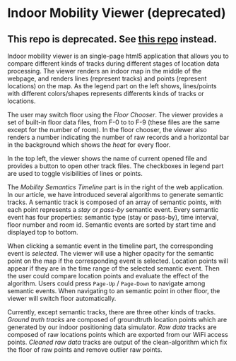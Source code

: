 # Indoor Mobility Viewer (deprecated)

## This repo is deprecated. See [this repo](https://github.com/shinima/viewer) instead.

Indoor mobility viewer is an single-page html5 application that allows you to compare different kinds of tracks during different stages of location data processing. The viewer renders an indoor map in the middle of the webpage, and renders lines (represent tracks) and points (represent locations) on the map. As the legend part on the left shows, lines/points with different colors/shapes represents differents kinds of tracks or locations.

The user may switch floor using the _Floor Chooser_. The viewer provides a set of built-in floor data files, from F-0 to to F-9 (these files are the same except for the number of room). In the floor chooser, the viewer also renders a number indicating the number of raw records and a horizontal bar in the background which shows the _heat_ for every floor.

In the top left, the viewer shows the name of current opened file and provides a button to open other track files. The checkboxes in legend part are used to toggle visibilities of lines or points.

The _Mobility Semantics Timeline_ part is in the right of the web application. In our article, we have introduced several algorithms to generate semantic tracks. A semantic track is composed of an array of semantic points, with each point represents a _stay_ or _pass-by_ semantic event. Every semantic event has four properties: semantic type (stay or pass-by), time interval, floor number and room id. Semantic events are sorted by start time and displayed top to bottom.

When clicking a semantic event in the timeline part, the corresponding event is _selected_. The viewer will use a higher opacity for the semantic point on the map if the corresponding event is selected. Location points will appear if they are in the time range of the selected semantic event. Then the user could compare location points and evaluate the effect of the algorithm. Users could press `Page-Up` / `Page-Down` to navigate among semantic events. When navigating to an semantic point in other floor, the viewer will switch floor automatically.

Currently, except semantic tracks, there are three other kinds of tracks. _Ground truth tracks_ are composed of groundtruth location points which are generated by our indoor positioning data simulator. _Raw data_ tracks are composed of raw locations points which are exported from our WiFi access points. _Cleaned raw data_ tracks are output of the clean-algorithm which fix the floor of raw points and remove outlier raw points.
